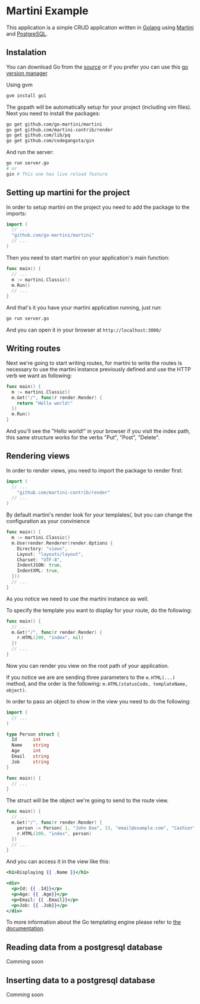 # Martini Example

This application is a simple CRUD application written in [Golang](http://golang.org/)
using [Martini](http://martini.codegangsta.io/) and [PostgreSQL](http://www.postgresql.org/).

## Instalation

You can download Go from the [source](http://golang.org/doc/install)
or if you prefer you can use this [go version manager](https://github.com/moovweb/gvm)

Using gvm

``` bash
gvm install go1
```

The gopath will be automatically setup for your project (including vim files).
Next you need to install the packages:

``` bash
go get github.com/go-martini/martini
go get github.com/martini-contrib/render
go get github.com/lib/pq
go get github.com/codegangsta/gin
```

And run the server:

``` bash
go run server.go
# or
gin # This one has live reload feature
```


## Setting up martini for the project

In order to setup martini on the project you need to add the package to the imports:

``` go
import (
  // ...
  "github.com/go-martini/martini"
  // ...
)
```

Then you need to start martini on your application's main function:

``` go
func main() {
  // ...
  m := martini.Classic()
  m.Run()
  // ...
}
```

And that's it you have your martini application running, just run:

``` bash
go run server.go
```

And you can open it in your browser at `http://localhost:3000/`

## Writing routes

Next we're going to start writing routes, for martini to write
the routes is necessary to use the martini instance previously
defined and use the HTTP verb we want as following:

``` go
func main() {
  m := martini.Classic()
  m.Get("/", func(r render.Render) {
    return "Hello world!"
  })
  m.Run()
}
```

And you'll see the "Hello world!" in your browser
if you visit the index path, this same structure
works for the verbs "Put", "Post", "Delete".

## Rendering views

In order to render views, you need to import the package to render first:

``` go
import (
  // ...
    "github.com/martini-contrib/render"
  // ...
)
```
By default martini's render look for your templates/, but you can change
the configuration as your convinience

``` go
func main() {
  m := martini.Classic()
  m.Use(render.Renderer(render.Options {
    Directory: "views",
    Layout: "layouts/layout",
    Charset: "UTF-8",
    IndentJSON: true,
    IndentXML: true,
  }))
  // ...
}
```
As you notice we need to use the martini instance as well.

To specify the template you want to display for your route, do the following:

``` go
func main() {
  // ...
  m.Get("/", func(r render.Render) {
    r.HTML(200, "index", nil)
  })
  // ...
}
```

Now you can render you view on the root path of your application.

If you notice we are are sending three parameters to the `m.HTML(...)`
method, and the order is the following: `m.HTML(statusCode, templateName, object)`.

In order to pass an object to show in the view you need to do the following:

``` go
import (
  // ...
)

type Person struct {
  Id      int
  Name    string
  Age     int
  Email   string
  Job     string
}

func main() {
  // ...
}
```
The struct will be the object we're going to send to the route view.

``` go
func main() {
  // ...
  m.Get("/", func(r render.Render) {
    person := Person{ 1, "John Doe", 33, "email@example.com", "Cashier" }
    r.HTML(200, "index", person)
  })
  // ...
}
```

And you can access it in the view like this:

``` mustache
<h1>Displaying {{ .Name }}</h1>

<div>
  <p>Id: {{ .Id}}</p>
  <p>Age: {{ .Age}}</p>
  <p>Email: {{ .Email}}</p>
  <p>Job: {{ .Job}}</p>
</div>
```

To more information about the Go templating engine please refer to [the documentation](http://golang.org/pkg/text/template/).

## Reading data from a postgresql database

Comming soon

## Inserting data to a postgresql database

Comming soon
